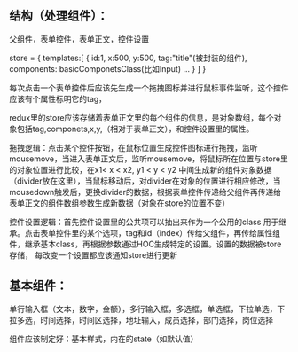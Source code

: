 ## 结构（处理组件）：
父组件，表单控件，表单正文，控件设置


store = {
    templates:[
        {
            id:1,
            x:500,
            y:500,
            tag:"title"(被封装的组件),
            components: basicComponetsClass(比如Input)
            ...
        }
    ]
}

每次点击一个表单控件后应该先生成一个拖拽图标并进行鼠标事件监听，这个控件应该有个属性标明它的tag，

redux里的store应该存储着表单正文里的每个组件的信息，是对象数组，每个对象包括tag,componets,x,y,（相对于表单正文），和控件设置里的属性。

拖拽逻辑：点击某个控件按钮，在鼠标位置生成控件图标进行拖拽，监听mousemove，当进入表单正文后，监听mousemove，将鼠标所在位置与store里的对象位置进行比较，在x1< x < x2, y1 < y < y2 中间生成新的组件对象数据（divider放在这里），当鼠标移动后，对divider在对象的位置进行相应修改，当mousedown触发后，更换divider的数据，根据表单控件传递给父组件再传递给表单正文的组件数组参数生成新数据（对象在store的位置不变）

控件设置逻辑：首先控件设置里的公共项可以抽出来作为一个公用的class 用于继承。点击表单控件里的某个选项，tag和id（index）传给父组件，再传给属性组件，继承基本class，再根据参数通过HOC生成特定的设置。设置的数据被store存储， 每改变一个设置都应该通知store进行更新


## 基本组件：
单行输入框（文本，数字，金额），多行输入框，多选框，单选框，下拉单选，下拉多选，时间选择，时间区选择，地址输入，成员选择，部门选择，岗位选择

组件应该制定好：基本样式，内在的state（如默认值）

